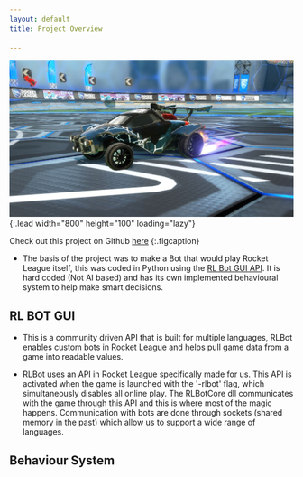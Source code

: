 ```yaml
---
layout: default
title: Project Overview

---
```


![RLBOT](/Images/rlbot.JPG){:.lead width="800" height="100" loading="lazy"}


Check out this project on Github [here](https://github.com/callumdevlin/RL-Bot)
{:.figcaption}


- The basis of the project was to make a Bot that would play Rocket League itself, this was coded in Python using the [RL Bot GUI API](https://rlbot.org). It is hard coded (Not AI based) and has its own implemented behavioural system to help make smart decisions.

## RL BOT GUI
- This is a community driven API that is built for multiple languages, RLBot enables custom bots in Rocket League and helps pull game data from a game into readable values. 

-   RLBot uses an API in Rocket League specifically made for us. This API is activated when the game is launched with the '-rlbot' flag, which simultaneously disables all online play. The RLBotCore dll communicates with the game through this API and this is where most of the magic happens. Communication with bots are done through sockets (shared memory in the past) which allow us to support a wide range of languages.

## Behaviour System
